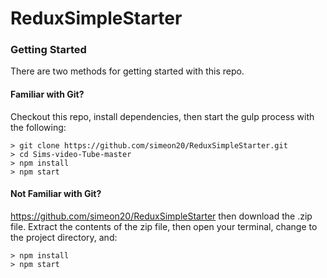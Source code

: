 # ReduxSimpleStarter

### Getting Started

There are two methods for getting started with this repo.

#### Familiar with Git?
Checkout this repo, install dependencies, then start the gulp process with the following:

```
> git clone https://github.com/simeon20/ReduxSimpleStarter.git
> cd Sims-video-Tube-master 
> npm install
> npm start
```

#### Not Familiar with Git?
https://github.com/simeon20/ReduxSimpleStarter then download the .zip file.  Extract the contents of the zip file, then open your terminal, change to the project directory, and:

```
> npm install
> npm start
```
